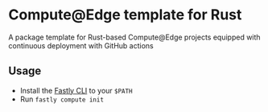 # Compute@Edge template for Rust

A package template for Rust-based Compute@Edge projects equipped with continuous deployment with GitHub actions

## Usage
- Install the [Fastly CLI][latest] to your `$PATH`
- Run `fastly compute init`

[cli]: https://github.com/fastly/cli
[latest]: https://github.com/fastly/cli/releases/latest
